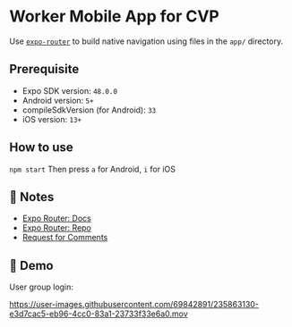 # Worker Mobile App for CVP

Use [`expo-router`](https://expo.github.io/router) to build native navigation using files in the `app/` directory.

## Prerequisite

- Expo SDK version: `48.0.0`
- Android version: `5+`
- compileSdkVersion (for Android): `33`
- iOS version: `13+`

## How to use

`npm start`
Then press `a` for Android, `i` for iOS

## 📝 Notes

- [Expo Router: Docs](https://expo.github.io/router)
- [Expo Router: Repo](https://github.com/expo/router)
- [Request for Comments](https://github.com/expo/router/discussions/1)

## 📱 Demo

User group login:

https://user-images.githubusercontent.com/69842891/235863130-e3d7cac5-eb96-4cc0-83a1-23733f33e6a0.mov
